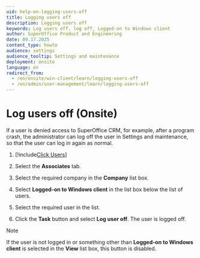 ```yaml
---
uid: help-en-logging-users-off
title: Logging users off
description: Logging users off
keywords: Log users off, log off, Logged-on to Windows client
author: SuperOffice Product and Engineering
date: 09.17.2025
content_type: howto
audience: settings
audience_tooltip: Settings and maintenance
deployment: onsite
language: en
redirect_from: 
  - /en/onsite/win-client/learn/logging-users-off
  - /en/admin/user-management/learn/logging-users-off
---
```


# Log users off (Onsite)

If a user is denied access to SuperOffice CRM, for example, after a program crash, the administrator can log off the user in Settings and maintenance, so that the user can log in again as normal.

1. [!include[Click Users](../includes/goto-users.md)]

2. Select the **Associates** tab.

3. Select the required company in the **Company** list box.

4. Select **Logged-on to Windows client** in the list box below the list of users.

5. Select the required user in the list.

6. Click the **Task** button and select **Log user off**. The user is logged off.

> [!NOTE]
> If the user is not logged in or something other than **Logged-on to Windows client** is selected in the **View** list box, this button is disabled.
